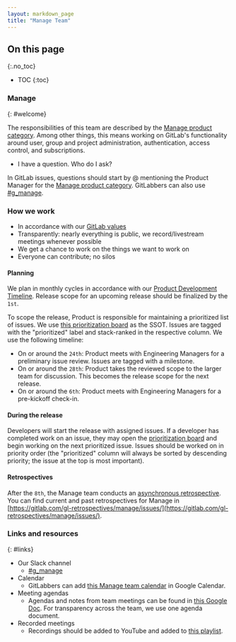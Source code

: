 ```yaml
---
layout: markdown_page
title: "Manage Team"
---
```


## On this page
{:.no_toc}

- TOC
{:toc}

### Manage
{: #welcome}

The responsibilities of this team are described by the [Manage product
category](https://github.com/daijapan/test/tree/master/product/categories/#manage/index.html.md). Among other things, this means 
working on GitLab's functionality around user, group and project administration, 
authentication, access control, and subscriptions.

* I have a question. Who do I ask?

In GitLab issues, questions should start by @ mentioning the Product Manager for the [Manage product
category](https://github.com/daijapan/test/tree/master/product/categories/#dev). GitLabbers can also use [#g_manage](https://gitlab.slack.com/messages/CBFCUM0RX).

### How we work

* In accordance with our [GitLab values](https://about.gitlab.comhttps://github.com/daijapan/test/tree/master/values/index.html.md)
* Transparently: nearly everything is public, we record/livestream meetings whenever possible
* We get a chance to work on the things we want to work on
* Everyone can contribute; no silos

#### Planning

We plan in monthly cycles in accordance with our [Product Development Timeline](https://about.gitlab.comhttps://github.com/daijapan/test/tree/master/engineering/workflow/#product-development-timeline). 
Release scope for an upcoming release should be finalized by the `1st`.

To scope the release, Product is responsible for maintaining a prioritized list of issues. We use
[this prioritization board](https://gitlab.com/groups/gitlab-org/-/boards/759099?=&label_name[]=Manage&label_name[]=backend) 
as the SSOT. Issues are tagged with the "prioritized" label and stack-ranked in the respective column. We use the following timeline:

* On or around the `24th`: Product meets with Engineering Managers for a preliminary issue review. Issues are tagged with a milestone.
* On or around the `28th`: Product takes the reviewed scope to the larger team for discussion. This becomes the release scope for the next release.
* On or around the `6th`: Product meets with Engineering Managers for a pre-kickoff check-in.

#### During the release

Developers will start the release with assigned issues. If a developer has completed work on an issue, 
they may open the [prioritization board](https://gitlab.com/groups/gitlab-org/-/boards/683524?scope=all&utf8=%E2%9C%93&state=opened&label_name[]=Manage&label_name[]=prioritized/index.html.md) 
and begin working on the next prioritized issue. Issues should be worked on in priority order 
(the "prioritized" column will always be sorted by descending priority; the issue at the top is most important).

#### Retrospectives

After the `8th`, the Manage team conducts an [asynchronous retrospective](https://about.gitlab.comhttps://github.com/daijapan/test/tree/master/engineering/management/team-retrospectives/index.html.md). You can find current and past retrospectives for Manage in [https://gitlab.com/gl-retrospectives/manage/issues/](https://gitlab.com/gl-retrospectives/manage/issues/).

### Links and resources
{: #links}

* Our Slack channel
  * [#g_manage](https://gitlab.slack.com/messages/CBFCUM0RX)
* Calendar
  * GitLabbers can add [this Manage team calendar](https://calendar.google.com/calendar/b/1?cid=Z2l0bGFiLmNvbV9rOWYyN2lqamExaGoxNzZvbmNuMWU4cXF2a0Bncm91cC5jYWxlbmRhci5nb29nbGUuY29t) in Google Calendar.
* Meeting agendas
  * Agendas and notes from team meetings can be found in [this Google Doc](https://docs.google.com/document/d/1kE8udlwjAiMjZW4p1yARUPNmBgHYReK4Ks5xOJW6Tdw/edit). For transparency across the team, we use one agenda document.
* Recorded meetings
  * Recordings should be added to YouTube and added to [this playlist](https://www.youtube.com/playlist?list=PLFGfElNsQthZ-D0khZ_NSb5Bdl2xkF97m).
